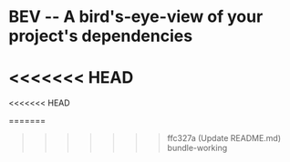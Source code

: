 # BEV -- A bird's-eye-view of your project's dependencies
<<<<<<< HEAD
=======
<<<<<<< HEAD

=======
>>>>>>> ffc327a (Update README.md)
>>>>>>> bundle-working

